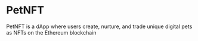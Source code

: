 
# PetNFT
PetNFT is a dApp where users create, nurture, and trade unique digital pets as NFTs on the Ethereum blockchain
